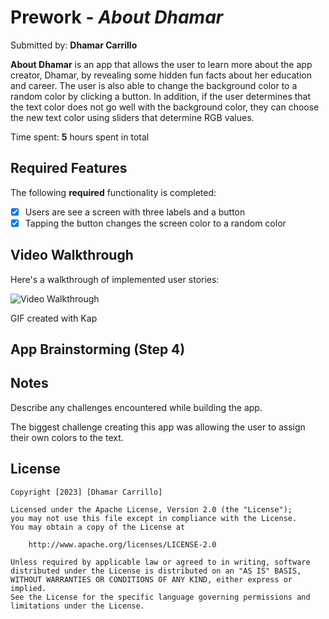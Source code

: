 # Prework - *About Dhamar*

Submitted by: **Dhamar Carrillo**

**About Dhamar** is an app that allows the user to learn more about the app creator, Dhamar, by revealing some hidden fun facts about her education and career. The user is also able to change the background color to a random color by clicking a button. In addition, if the user determines that the text color does not go well with the background color, they can choose the new text color using sliders that determine RGB values.  

Time spent: **5** hours spent in total

## Required Features

The following **required** functionality is completed:

- [x] Users are see a screen with three labels and a button
- [x] Tapping the button changes the screen color to a random color
 
## Video Walkthrough

Here's a walkthrough of implemented user stories:

<img src='https://github.com/dhamar-cs15/codepath-iOS-prework/assets/109814791/0cb2f6ac-ada8-4134-902c-1287f45bd147' title='Video Walkthrough' width='' alt='Video Walkthrough' />


GIF created with Kap

## App Brainstorming (Step 4)

## Notes

Describe any challenges encountered while building the app.

The biggest challenge creating this app was allowing the user to assign their own colors to the text. 

## License

    Copyright [2023] [Dhamar Carrillo]

    Licensed under the Apache License, Version 2.0 (the "License");
    you may not use this file except in compliance with the License.
    You may obtain a copy of the License at

        http://www.apache.org/licenses/LICENSE-2.0

    Unless required by applicable law or agreed to in writing, software
    distributed under the License is distributed on an "AS IS" BASIS,
    WITHOUT WARRANTIES OR CONDITIONS OF ANY KIND, either express or implied.
    See the License for the specific language governing permissions and
    limitations under the License.
